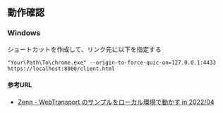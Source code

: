 ## 動作確認
### Windows
ショートカットを作成して、リンク先に以下を指定する
```
"Your\Path\To\chrome.exe" --origin-to-force-quic-on=127.0.0.1:4433 https://localhost:8000/client.html
```

#### 参考URL
- [Zenn - WebTransport のサンプルをローカル環境で動かす in 2022/04](https://zenn.dev/yamayuski/scraps/bbb029e8d292af)
